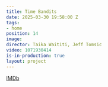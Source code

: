 ```yaml
---
title: Time Bandits
date: 2025-03-30 19:58:00 Z
tags:
- home
position: 14
image: 
director: Taika Waititi, Jeff Tomsic
video: 1071930414
is-in-production: true
layout: project
---
```


[IMDb](https://www.imdb.com/title/tt1928307/)